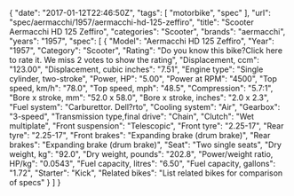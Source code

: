 {
    "date": "2017-01-12T22:46:50Z",
    "tags": [
        "motorbike",
        "spec"
    ],
    "url": "spec\/aermacchi\/1957\/aermacchi-hd-125-zeffiro",
    "title": "Scooter Aermacchi HD 125 Zeffiro",
    "categories": "Scooter",
    "brands": "aermacchi",
    "years": "1957",
    "spec": [
        {
            "Model": "Aermacchi HD 125 Zeffiro",
            "Year": "1957",
            "Category": "Scooter",
            "Rating": "Do you know this bike?Click here to rate it. We miss 2 votes to show the rating",
            "Displacement, ccm": "123.00",
            "Displacement, cubic inches": "7.51",
            "Engine type": "Single cylinder, two-stroke",
            "Power, HP": "5.00",
            "Power at RPM": "4500",
            "Top speed, km\/h": "78.0",
            "Top speed, mph": "48.5",
            "Compression": "5.7:1",
            "Bore x stroke, mm": "52.0 x 58.0",
            "Bore x stroke, inches": "2.0 x 2.3",
            "Fuel system": "Carburettor. Dell?rto",
            "Cooling system": "Air",
            "Gearbox": "3-speed",
            "Transmission type,final drive": "Chain",
            "Clutch": "Wet multiplate",
            "Front suspension": "Telescopic",
            "Front tyre": "2.25-17",
            "Rear tyre": "2.25-17",
            "Front brakes": "Expanding brake (drum brake)",
            "Rear brakes": "Expanding brake (drum brake)",
            "Seat": "Two single seats",
            "Dry weight, kg": "92.0",
            "Dry weight, pounds": "202.8",
            "Power\/weight ratio, HP\/kg": "0.0543",
            "Fuel capacity, litres": "6.50",
            "Fuel capacity, gallons": "1.72",
            "Starter": "Kick",
            "Related bikes": "List related bikes for comparison of specs"
        }
    ]
}